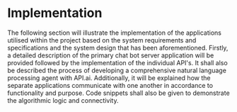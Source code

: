 # Implementation

The following section will illustrate the implementation of the applications utilised within the project based on the system requirements and specifications and the system design that has been aforementioned. Firstly, a detailed description of the primary chat bot server application will be provided followed by the implementation of the individual API's. It shall also be described the process of developing a comprehensive natural language processing agent with API.ai. Additionally, it will be explained how the separate applications communicate with one another in accordance to functionality and purpose. Code snippets shall also be given to demonstrate the algorithmic logic and connectivity.
